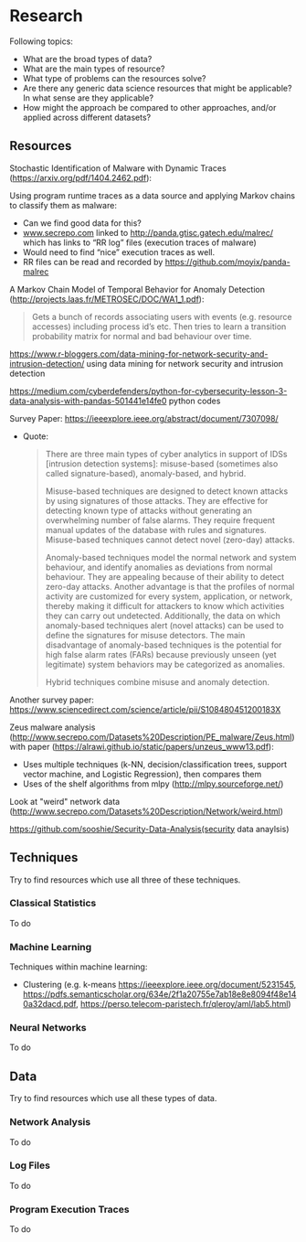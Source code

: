 # Research

Following topics:

  - What are the broad types of data?
  - What are the main types of resource?
  - What type of problems can the resources solve?
  - Are there any generic data science resources that might be applicable? In what sense are they applicable?
  - How might the approach be compared to other approaches, and/or applied across different datasets?

## Resources

Stochastic Identification of Malware with Dynamic Traces (https://arxiv.org/pdf/1404.2462.pdf):

Using program runtime traces as a data source and applying Markov chains to classify them as malware:
  - Can we find good data for this?
  - www.secrepo.com linked to http://panda.gtisc.gatech.edu/malrec/ which has links to “RR log” files (execution traces of malware)
  - Would need to find “nice” execution traces as well.
  - RR files can be read and recorded by https://github.com/moyix/panda-malrec

A Markov Chain Model of Temporal Behavior for Anomaly Detection (http://projects.laas.fr/METROSEC/DOC/WA1_1.pdf):

> Gets a bunch of records associating users with events (e.g. resource accesses) including process id’s etc. Then tries to learn a transition probability matrix for normal and bad behaviour over time.

https://www.r-bloggers.com/data-mining-for-network-security-and-intrusion-detection/  using data mining for network security and intrusion detection

https://medium.com/cyberdefenders/python-for-cybersecurity-lesson-3-data-analysis-with-pandas-501441e14fe0  python codes

Survey Paper: https://ieeexplore.ieee.org/abstract/document/7307098/

  - Quote:
    > There are three main types of cyber analytics in support of IDSs [intrusion detection systems]: misuse-based (sometimes also called signature-based), anomaly-based, and hybrid.
    >
    > Misuse-based techniques are designed to detect known attacks by using signatures of those attacks. They are effective for detecting known type of attacks without generating an overwhelming number of false alarms. They require frequent manual updates of the database with rules and signatures. Misuse-based techniques cannot detect novel (zero-day) attacks.
    >
    > Anomaly-based techniques model the normal network and system behaviour, and identify anomalies as deviations from normal behaviour. They are appealing because of their ability to detect zero-day attacks. Another advantage is that the profiles of normal activity are customized for every system, application, or network, thereby making it difficult for attackers to know which activities they can carry out undetected. Additionally, the data on which anomaly-based techniques alert (novel attacks) can be used to define the signatures for misuse detectors. The main disadvantage of anomaly-based techniques is the potential for high false alarm rates (FARs) because previously unseen (yet legitimate) system behaviors may be categorized as anomalies.
    >
    > Hybrid techniques combine misuse and anomaly detection.

Another survey paper: https://www.sciencedirect.com/science/article/pii/S108480451200183X

Zeus malware analysis (http://www.secrepo.com/Datasets%20Description/PE_malware/Zeus.html) with paper (https://alrawi.github.io/static/papers/unzeus_www13.pdf):

  - Uses multiple techniques (k-NN, decision/classification trees, support vector machine, and Logistic Regression), then compares them
  - Uses of the shelf algorithms from mlpy (http://mlpy.sourceforge.net/)

Look at "weird" network data (http://www.secrepo.com/Datasets%20Description/Network/weird.html)

https://github.com/sooshie/Security-Data-Analysis(security data anaylsis)

## Techniques

Try to find resources which use all three of these techniques.

### Classical Statistics

To do

### Machine Learning

Techniques within machine learning:

  - Clustering (e.g. k-means https://ieeexplore.ieee.org/document/5231545, https://pdfs.semanticscholar.org/634e/2f1a20755e7ab18e8e8094f48e140a32dacd.pdf, https://perso.telecom-paristech.fr/qleroy/aml/lab5.html)

### Neural Networks

To do

## Data

Try to find resources which use all these types of data.

### Network Analysis

To do

### Log Files

To do

### Program Execution Traces
To do
